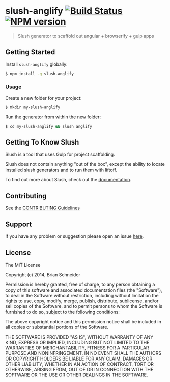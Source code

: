 # slush-anglify [![Build Status](https://secure.travis-ci.org/digitalbs/slush-anglify.png?branch=master)](https://travis-ci.org/digitalbs/slush-anglify) [![NPM version](https://badge-me.herokuapp.com/api/npm/slush-anglify.png)](http://badges.enytc.com/for/npm/slush-anglify)

> Slush generator to scaffold out angular + browserify + gulp apps


## Getting Started

Install `slush-anglify` globally:

```bash
$ npm install -g slush-anglify
```

### Usage

Create a new folder for your project:

```bash
$ mkdir my-slush-anglify
```

Run the generator from within the new folder:

```bash
$ cd my-slush-anglify && slush anglify
```

## Getting To Know Slush

Slush is a tool that uses Gulp for project scaffolding.

Slush does not contain anything "out of the box", except the ability to locate installed slush generators and to run them with liftoff.

To find out more about Slush, check out the [documentation](https://github.com/klei/slush).

## Contributing

See the [CONTRIBUTING Guidelines](https://github.com/digitalbs/slush-anglify/blob/master/CONTRIBUTING.md)

## Support
If you have any problem or suggestion please open an issue [here](https://github.com/digitalbs/slush-anglify/issues).

## License

The MIT License

Copyright (c) 2014, Brian Schneider

Permission is hereby granted, free of charge, to any person
obtaining a copy of this software and associated documentation
files (the "Software"), to deal in the Software without
restriction, including without limitation the rights to use,
copy, modify, merge, publish, distribute, sublicense, and/or sell
copies of the Software, and to permit persons to whom the
Software is furnished to do so, subject to the following
conditions:

The above copyright notice and this permission notice shall be
included in all copies or substantial portions of the Software.

THE SOFTWARE IS PROVIDED "AS IS", WITHOUT WARRANTY OF ANY KIND,
EXPRESS OR IMPLIED, INCLUDING BUT NOT LIMITED TO THE WARRANTIES
OF MERCHANTABILITY, FITNESS FOR A PARTICULAR PURPOSE AND
NONINFRINGEMENT. IN NO EVENT SHALL THE AUTHORS OR COPYRIGHT
HOLDERS BE LIABLE FOR ANY CLAIM, DAMAGES OR OTHER LIABILITY,
WHETHER IN AN ACTION OF CONTRACT, TORT OR OTHERWISE, ARISING
FROM, OUT OF OR IN CONNECTION WITH THE SOFTWARE OR THE USE OR
OTHER DEALINGS IN THE SOFTWARE.

